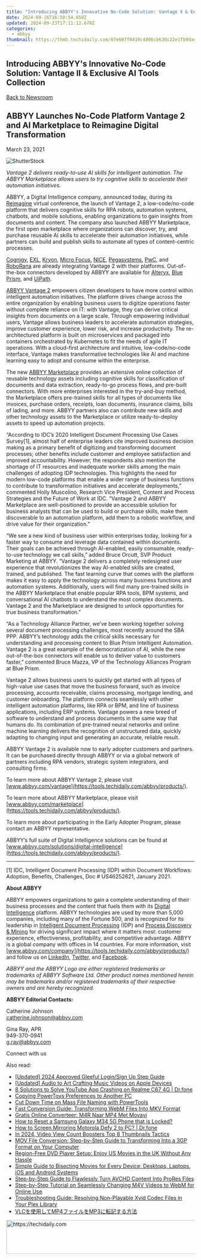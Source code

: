 ```yaml
---
title: "Introducing ABBYY's Innovative No-Code Solution: Vantage Ⅱ & Exclusive AI Tools Collection"
date: 2024-09-16T16:50:54.658Z
updated: 2024-09-23T17:11:12.670Z
categories:
  - abbyy
thumbnail: https://thmb.techidaily.com/07e687f8419c4806cb630c22e1fb9dad31142326727645ceb99c557de0c60728.jpg
---
```


## Introducing ABBYY's Innovative No-Code Solution: Vantage Ⅱ & Exclusive AI Tools Collection

[Back to Newsroom](https://tools.techidaily.com/abbyy/products/)

## ABBYY Launches No-Code Platform Vantage 2 and AI Marketplace to Reimagine Digital Transformation

March 23, 2021

![ShutterStock](https://content.abbyy.com/-/media/project/abbyy/abbyy/branchtemplates/shutterstock_1272462163_1296-x-729.jpg?h=729&iar=0&w=1296)

_Vantage 2 delivers ready-to-use AI skills for intelligent automation. The ABBYY Marketplace allows users to try cognitive skills to accelerate their automation initiatives._ 

ABBYY, a Digital Intelligence company, announced today, during its [Reimagine](https://tools.techidaily.com/abbyy/products/) virtual conference, the launch of Vantage 2, a low-code/no-code platform that delivers cognitive skills for RPA robots, automation systems, chatbots, and mobile solutions, enabling organizations to gain insights from documents and content. The company also launched ABBYY Marketplace, the first open marketplace where organizations can discover, try, and purchase reusable AI skills to accelerate their automation initiatives, while partners can build and publish skills to automate all types of content-centric processes.

[Cognigy](https://www.cognigy.com/), [EXL](https://www.exlservice.com/), [Kryon](https://www.kryonsystems.com/), [Micro Focus](https://www.microfocus.com/), [NICE](https://www.nice.com/), [Pegasystems](https://www.pega.com/), [PwC](https://www.pwc.com/), and [RoboRana](https://roborana.be/) are already integrating Vantage 2 with their platforms. Out-of-the-box connectors developed by ABBYY are available for [Alteryx](https://www.alteryx.com/), [Blue Prism](https://www.blueprism.com/), and [UiPath](https://www.uipath.com/).

[ABBYY Vantage 2](https://tools.techidaily.com/abbyy/products/) empowers citizen developers to have more control within intelligent automation initiatives. The platform drives change across the entire organization by enabling business users to digitize operations faster without complete reliance on IT: with Vantage, they can derive critical insights from documents on a large scale. Through empowering individual users, Vantage allows business leaders to accelerate automation strategies, improve customer experience, lower risk, and increase productivity. The re-architectured platform is built on microservices and packaged into containers orchestrated by Kubernetes to fit the needs of agile IT operations. With a cloud-first architecture and intuitive, low-code/no-code interface, Vantage makes transformative technologies like AI and machine learning easy to adopt and consume within the enterprise.

The new [ABBYY Marketplace](https://tools.techidaily.com/abbyy/products/) provides an extensive online collection of reusable technology assets including cognitive skills for classification of documents and data extraction, ready-to-go process flows, and pre-built connectors. With more enterprises interested in the try-and-buy method, the Marketplace offers pre-trained skills for all types of documents like invoices, purchase orders, receipts, loan documents, insurance claims, bills of lading, and more. ABBYY partners also can contribute new skills and other technology assets to the Marketplace or utilize ready-to-deploy assets to speed up automation projects.

“According to IDC’s 2020 Intelligent Document Processing Use Cases Survey\[1\], almost half of enterprise leaders cite improved business decision making as a primary benefit of digitizing and transforming document processes; other benefits include customer and employee satisfaction and improved accountability. However, the respondents also mention the shortage of IT resources and inadequate worker skills among the main challenges of adopting IDP technologies. This highlights the need for modern low-code platforms that enable a wider range of business functions to contribute to transformation initiatives and accelerate deployments,” commented Holly Muscolino, Research Vice President, Content and Process Strategies and the Future of Work at IDC. “Vantage 2 and ABBYY Marketplace are well-positioned to provide an accessible solution for business analysts that can be used to build or purchase skills, make them discoverable to an automation platform, add them to a robotic workflow, and drive value for their organization.”

“We see a new kind of business user within enterprises today, looking for a faster way to consume and leverage data contained within documents. Their goals can be achieved through AI-enabled, easily consumable, ready-to-use technology we call skills,” added Bruce Orcutt, SVP Product Marketing at ABBYY. “Vantage 2 delivers a completely redesigned user experience that revolutionizes the way AI-enabled skills are created, trained, and published. The fast learning curve that comes with the platform makes it easy to apply the technology across many business functions and automation systems. Additionally, users will find many pre-trained skills in the ABBYY Marketplace that enable popular RPA tools, BPM systems, and conversational AI chatbots to understand the most complex documents. Vantage 2 and the Marketplace are designed to unlock opportunities for true business transformation.”

“As a Technology Alliance Partner, we’ve been working together solving several document processing challenges, most recently around the SBA PPP. ABBYY’s technology adds the critical skills necessary for understanding and processing content to Blue Prism Intelligent Automation. Vantage 2 is a great example of the democratization of AI, while the new out-of-the-box connectors will enable us to deliver value to customers faster,” commented Bruce Mazza, VP of the Technology Alliances Program at Blue Prism.

Vantage 2 allows business users to quickly get started with all types of high-value use cases that move the business forward, such as invoice processing, accounts receivable, claims processing, mortgage lending, and customer onboarding. The platform connects seamlessly with other intelligent automation platforms, like RPA or BPM, and line of business applications, including ERP systems. Vantage powers a new breed of software to understand and process documents in the same way that humans do. Its combination of pre-trained neural networks and online machine learning delivers the recognition of unstructured data, quickly adapting to changing input and generating an accurate, reliable result.

ABBYY Vantage 2 is available now to early adopter customers and partners. It can be purchased directly through ABBYY or via a global network of partners including RPA vendors, strategic system integrators, and consulting firms.

To learn more about ABBYY Vantage 2, please visit [www.abbyy.com/vantage](https://tools.techidaily.com/abbyy/products/).

To learn more about ABBYY Marketplace, please visit [www.abbyy.com/marketplace](https://tools.techidaily.com/abbyy/products/).

To learn more about participating in the Early Adopter Program, please contact an ABBYY representative.

ABBYY’s full suite of Digital Intelligence solutions can be found at [www.abbyy.com/solutions/digital-intelligence](https://tools.techidaily.com/abbyy/products/).

---

\[1\] IDC, Intelligent Document Processing (IDP) within Document Workflows: Adoption, Benefits, Challenges, Doc # US46252621, January 2021.

**About ABBYY**

ABBYY empowers organizations to gain a complete understanding of their business processes and the content that fuels them with its [Digital Intelligence](https://tools.techidaily.com/abbyy/products/) platform. ABBYY technologies are used by more than 5,000 companies, including many of the Fortune 500, and is recognized for its leadership in [Intelligent Document Processing](https://tools.techidaily.com/abbyy/products/) (IDP) and [Process Discovery & Mining](https://tools.techidaily.com/abbyy/products/) for driving significant impact where it matters most: customer experience, effectiveness, profitability, and competitive advantage. ABBYY is a global company with offices in 14 countries. For more information, visit [www.abbyy.com/company](https://tools.techidaily.com/abbyy/products/) and follow us on [LinkedIn](https://www.linkedin.com/company/abbyy), [Twitter](https://twitter.com/ABBYY%5FSoftware), and [Facebook](https://www.facebook.com/ABBYYsoft).

_ABBYY and the ABBYY Logo are either registered trademarks or trademarks of ABBYY Software Ltd. Other product names mentioned herein may be trademarks and/or registered trademarks of their respective owners and are hereby recognized._

**ABBYY Editorial Contacts:**

Catherine Johnson  
[catherine.johnson@abbyy.com](https://tools.techidaily.com/abbyy/products/)

Gina Ray, APR  
949-370-0941   
[g.ray@abbyy.com](https://tools.techidaily.com/abbyy/products/)  
  
Connect with us

<ins class="adsbygoogle"
     style="display:block"
     data-ad-format="autorelaxed"
     data-ad-client="ca-pub-7571918770474297"
     data-ad-slot="1223367746"></ins>

<ins class="adsbygoogle"
     style="display:block"
     data-ad-client="ca-pub-7571918770474297"
     data-ad-slot="8358498916"
     data-ad-format="auto"
     data-full-width-responsive="true"></ins>

<span class="atpl-alsoreadstyle">Also read:</span>
<div><ul>
<li><a href="https://fox-helps.techidaily.com/updated-2024-approved-gleeful-loginsign-up-step-guide/"><u>[Updated] 2024 Approved Gleeful Login/Sign Up Step Guide</u></a></li>
<li><a href="https://article-posts.techidaily.com/updated-audio-to-art-crafting-music-videos-on-apple-devices/"><u>[Updated] Audio to Art Crafting Music Videos on Apple Devices</u></a></li>
<li><a href="https://howto.techidaily.com/8-solutions-to-solve-youtube-app-crashing-on-realme-c67-4g-drfone-by-drfone-fix-android-problems-fix-android-problems/"><u>8 Solutions to Solve YouTube App Crashing on Realme C67 4G | Dr.fone</u></a></li>
<li><a href="https://win11.techidaily.com/copying-powertoys-preferences-to-another-pc/"><u>Copying PowerToys Preferences to Another PC</u></a></li>
<li><a href="https://win11.techidaily.com/cut-down-time-on-mass-file-naming-with-powertools/"><u>Cut Down Time on Mass File Naming with PowerTools</u></a></li>
<li><a href="https://solve-hot.techidaily.com/fast-conversion-guide-transforming-webm-files-into-mkv-format/"><u>Fast Conversion Guide: Transforming WebM Files Into MKV Format</u></a></li>
<li><a href="https://win-howtos.techidaily.com/gratis-online-converteer-m4r-naar-mp4-met-movavi/"><u>Gratis Online Converteer: M4R Naar MP4 Met Movavi</u></a></li>
<li><a href="https://android-unlock.techidaily.com/how-to-reset-a-samsung-galaxy-m34-5g-phone-that-is-locked-by-drfone-android/"><u>How to Reset a Samsung Galaxy M34 5G Phone that is Locked?</u></a></li>
<li><a href="https://screen-mirror.techidaily.com/how-to-screen-mirroring-motorola-defy-2-to-pc-drfone-by-drfone-android/"><u>How to Screen Mirroring Motorola Defy 2 to PC? | Dr.fone</u></a></li>
<li><a href="https://facebook-video-share.techidaily.com/in-2024-video-view-count-boosters-top-8-thumbnails-tactics/"><u>In 2024, Video View Count Boosters Top 8 Thumbnails Tactics</u></a></li>
<li><a href="https://solve-hot.techidaily.com/mov-file-conversion-step-by-step-guide-to-transforming-into-a-3gp-format-on-your-computer/"><u>MOV File Conversion: Step-by-Step Guide to Transforming Into a 3GP Format on Your Computer</u></a></li>
<li><a href="https://solve-hot.techidaily.com/region-free-dvd-player-setup-enjoy-us-movies-in-the-uk-without-any-hassle/"><u>Region-Free DVD Player Setup: Enjoy US Movies in the UK Without Any Hassle</u></a></li>
<li><a href="https://solve-hot.techidaily.com/simple-guide-to-bisecting-movies-for-every-device-desktops-laptops-ios-and-android-systems/"><u>Simple Guide to Bisecting Movies for Every Device: Desktops, Laptops, iOS and Android Systems</u></a></li>
<li><a href="https://solve-hot.techidaily.com/step-by-step-guide-to-flawlessly-turn-avchd-content-into-prores-files/"><u>Step-by-Step Guide to Flawlessly Turn AVCHD Content Into ProRes Files</u></a></li>
<li><a href="https://solve-hot.techidaily.com/step-by-step-tutorial-on-seamlessly-changing-m4v-videos-to-webm-for-online-use/"><u>Step-by-Step Tutorial on Seamlessly Changing M4V Videos to WebM for Online Use</u></a></li>
<li><a href="https://solve-hot.techidaily.com/troubleshooting-guide-resolving-non-playable-xvid-codec-files-in-your-plex-library/"><u>Troubleshooting Guide: Resolving Non-Playable Xvid Codec Files in Your Plex Library</u></a></li>
<li><a href="https://solve-hot.techidaily.com/vlcmp4mp3/"><u>VLCを使用してMP4ファイルをMP3に転記する方法</u></a></li>
</ul></div>

<!-- affiliate ads begin -->
<a href="https://appsumo.8odi.net/c/5597632/2044586/7443" target="_top" id="2044586">
  <img src="//a.impactradius-go.com/display-ad/7443-2044586" border="0" alt="https://techidaily.com" width="728" height="90"/>
</a>
<img height="0" width="0" src="https://appsumo.8odi.net/i/5597632/2044586/7443" style="position:absolute;visibility:hidden;" border="0" />
<!-- affiliate ads end -->

